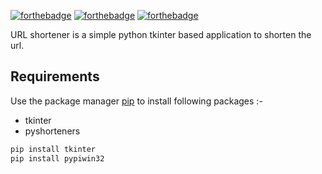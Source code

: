 [![forthebadge](https://forthebadge.com/images/badges/built-with-love.svg)](https://forthebadge.com)
[![forthebadge](https://forthebadge.com/images/badges/built-with-swag.svg)](https://forthebadge.com)
[![forthebadge](https://forthebadge.com/images/badges/made-with-python.svg)](https://forthebadge.com)

URL shortener is a simple python tkinter based application to shorten the url.


## Requirements

Use the package manager [pip](https://pip.pypa.io/en/stable/) to install following packages :-
* tkinter
* pyshorteners

```bash
pip install tkinter
pip install pypiwin32
```

